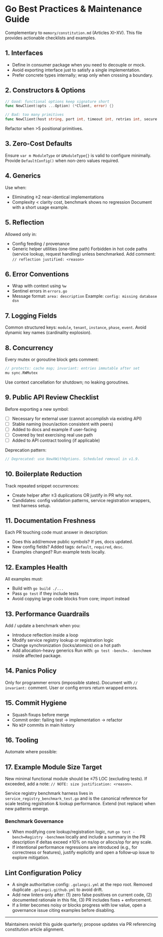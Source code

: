 # Go Best Practices & Maintenance Guide

Complementary to `memory/constitution.md` (Articles XI–XV). This file provides actionable checklists and examples.

## 1. Interfaces
- Define in consumer package when you need to decouple or mock.
- Avoid exporting interface just to satisfy a single implementation.
- Prefer concrete types internally; wrap only when crossing a boundary.

## 2. Constructors & Options
```go
// Good: functional options keep signature short
func NewClient(opts ...Option) (*Client, error) {}

// Bad: too many primitives
func NewClient(host string, port int, timeout int, retries int, secure bool, logger *slog.Logger) (*Client, error) {}
```
Refactor when >5 positional primitives.

## 3. Zero-Cost Defaults
Ensure `var m ModuleType` or `&ModuleType{}` is valid to configure minimally.
Provide `DefaultConfig()` when non-zero values required.

## 4. Generics
Use when:
- Eliminating ≥2 near-identical implementations
- Complexity < clarity cost, benchmark shows no regression
Document with a short usage example.

## 5. Reflection
Allowed only in:
- Config feeding / provenance
- Generic helper utilities (one-time path)
Forbidden in hot code paths (service lookup, request handling) unless benchmarked.
Add comment: `// reflection justified: <reason>`

## 6. Error Conventions
- Wrap with context using `%w`
- Sentinel errors in `errors.go`
- Message format: `area: description`
Example: `config: missing database dsn`

## 7. Logging Fields
Common structured keys: `module`, `tenant`, `instance`, `phase`, `event`.
Avoid dynamic key names (cardinality explosion).

## 8. Concurrency
Every mutex or goroutine block gets comment:
```go
// protects: cache map; invariant: entries immutable after set
mu sync.RWMutex
```
Use context cancellation for shutdown; no leaking goroutines.

## 9. Public API Review Checklist
Before exporting a new symbol:
- [ ] Necessary for external user (cannot accomplish via existing API)
- [ ] Stable naming (noun/action consistent with peers)
- [ ] Added to docs and example if user-facing
- [ ] Covered by test exercising real use path
- [ ] Added to API contract tooling (if applicable)

Deprecation pattern:
```go
// Deprecated: use NewXWithOptions. Scheduled removal in v1.9.
```

## 10. Boilerplate Reduction
Track repeated snippet occurrences:
- Create helper after ≥3 duplications OR justify in PR why not.
- Candidates: config validation patterns, service registration wrappers, test harness setup.

## 11. Documentation Freshness
Each PR touching code must answer in description:
- Does this add/remove public symbols? If yes, docs updated.
- New config fields? Added tags: `default`, `required`, `desc`.
- Examples changed? Run example tests locally.

## 12. Examples Health
All examples must:
- Build with `go build ./...`
- Pass `go test` if they include tests
- Avoid copying large code blocks from core; import instead

## 13. Performance Guardrails
Add / update a benchmark when you:
- Introduce reflection inside a loop
- Modify service registry lookup or registration logic
- Change synchronization (locks/atomics) on a hot path
- Add allocation-heavy generics
Run with: `go test -bench=. -benchmem` inside affected package.

## 14. Panics Policy
Only for programmer errors (impossible states). Document with `// invariant:` comment.
User or config errors return wrapped errors.

## 15. Commit Hygiene
- Squash fixups before merge
- Commit order: failing test -> implementation -> refactor
- No `WIP` commits in main history

## 16. Tooling
Automate where possible:

## 17. Example Module Size Target
New minimal functional module should be ≤75 LOC (excluding tests). If exceeded, add a note: `// NOTE: size justification: <reason>`.

Service registry benchmark harness lives in `service_registry_benchmark_test.go` and is the canonical reference for scale testing registration & lookup performance. Extend (not replace) when new patterns emerge.

### Benchmark Governance
- When modifying core lookup/registration logic, run `go test -bench=Registry -benchmem` locally and include a summary in the PR description if deltas exceed ±10% on ns/op or allocs/op for any scale.
- If intentional performance regressions are introduced (e.g., for correctness or features), justify explicitly and open a follow‑up issue to explore mitigation.

## Lint Configuration Policy

- A single authoritative config: `.golangci.yml` at the repo root. Removed duplicate `.golangci.github.yml` to avoid drift.
- Add new linters only after: (1) zero false positives on current code, (2) documented rationale in this file, (3) PR includes fixes + enforcement.
- If a linter becomes noisy or blocks progress with low value, open a governance issue citing examples before disabling.
---
Maintainers revisit this guide quarterly; propose updates via PR referencing constitution article alignment.
